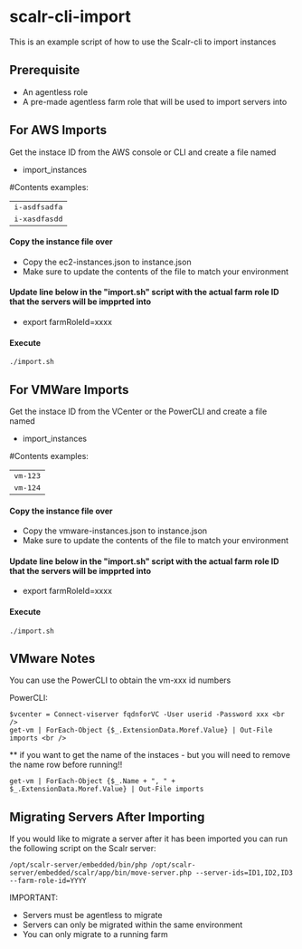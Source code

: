 # scalr-cli-import

This is an example script of how to use the Scalr-cli to import instances

## Prerequisite
- An agentless role
- A pre-made agentless farm role that will be used to import servers into

## For AWS Imports

Get the instace ID from the AWS console or CLI and create a file named
* import_instances

#Contents examples:
<table>
  <tr>
    <td><tt>i-asdfsadfa</tt></td>
  </tr>
  <tr>
    <td><tt>i-xasdfasdd</tt></td>
  </tr>
</table>

#### Copy the instance file over
- Copy the ec2-instances.json to instance.json
- Make sure to update the contents of the file to match your environment 

#### Update line below in the "import.sh" script with the actual farm role ID that the servers will be impprted into
* export farmRoleId=xxxx

#### Execute
```
./import.sh
```


## For VMWare Imports

Get the instace ID from the VCenter or the PowerCLI and create a file named
* import_instances

#Contents examples:
<table>
  <tr>
    <td><tt>vm-123</tt></td>
  </tr>
  <tr>
    <td><tt>vm-124</tt></td>
  </tr>
</table>


#### Copy the instance file over
- Copy the vmware-instances.json to instance.json
- Make sure to update the contents of the file to match your environment 

#### Update line below in the "import.sh" script with the actual farm role ID that the servers will be impprted into
* export farmRoleId=xxxx

#### Execute
```
./import.sh
```

## VMware Notes

You can use the PowerCLI to obtain the vm-xxx id numbers

PowerCLI:
```
$vcenter = Connect-viserver fqdnforVC -User userid -Password xxx <br />
get-vm | ForEach-Object {$_.ExtensionData.Moref.Value} | Out-File imports <br />
```

** if you want to get the name of the instaces - but you will need to remove the name 
row before running!!<br />
```
get-vm | ForEach-Object {$_.Name + ", " + $_.ExtensionData.Moref.Value} | Out-File imports
```

## Migrating Servers After Importing
If you would like to migrate a server after it has been imported you can run the following script on the Scalr server:
```
/opt/scalr-server/embedded/bin/php /opt/scalr-server/embedded/scalr/app/bin/move-server.php --server-ids=ID1,ID2,ID3 --farm-role-id=YYYY
```
IMPORTANT:
- Servers must be agentless to migrate
- Servers can only be migrated within the same environment
- You can only migrate to a running farm
